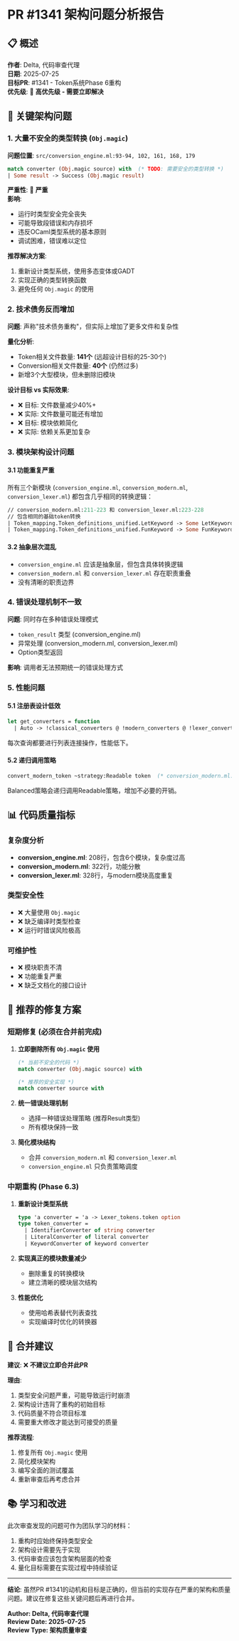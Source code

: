 # PR #1341 架构问题分析报告

## 📋 概述

**作者**: Delta, 代码审查代理  
**日期**: 2025-07-25  
**目标PR**: #1341 - Token系统Phase 6重构  
**优先级**: 🚨 **高优先级 - 需要立即解决**

## 🚨 关键架构问题

### 1. 大量不安全的类型转换 (`Obj.magic`)

**问题位置**: `src/conversion_engine.ml:93-94, 102, 161, 168, 179`

```ocaml
match converter (Obj.magic source) with  (* TODO: 需要安全的类型转换 *)
| Some result -> Success (Obj.magic result)
```

**严重性**: 🔴 **严重**  
**影响**: 
- 运行时类型安全完全丧失
- 可能导致段错误和内存损坏
- 违反OCaml类型系统的基本原则
- 调试困难，错误难以定位

**推荐解决方案**:
1. 重新设计类型系统，使用多态变体或GADT
2. 实现正确的类型转换函数
3. 避免任何 `Obj.magic` 的使用

### 2. 技术债务反而增加

**问题**: 声称"技术债务重构"，但实际上增加了更多文件和复杂性

**量化分析**:
- Token相关文件数量: **141个** (远超设计目标的25-30个)
- Conversion相关文件数量: **40个** (仍然过多)
- 新增3个大型模块，但未删除旧模块

**设计目标 vs 实际效果**:
- ❌ 目标: 文件数量减少40%+
- ❌ 实际: 文件数量可能还有增加
- ❌ 目标: 模块依赖简化
- ❌ 实际: 依赖关系更加复杂

### 3. 模块架构设计问题

#### 3.1 功能重复严重
所有三个新模块 (`conversion_engine.ml`, `conversion_modern.ml`, `conversion_lexer.ml`) 都包含几乎相同的转换逻辑：

```ocaml
// conversion_modern.ml:211-223 和 conversion_lexer.ml:223-228 
// 包含相同的基础token转换
| Token_mapping.Token_definitions_unified.LetKeyword -> Some LetKeyword
| Token_mapping.Token_definitions_unified.FunKeyword -> Some FunKeyword
```

#### 3.2 抽象层次混乱
- `conversion_engine.ml` 应该是抽象层，但包含具体转换逻辑
- `conversion_modern.ml` 和 `conversion_lexer.ml` 存在职责重叠
- 没有清晰的职责边界

### 4. 错误处理机制不一致

**问题**: 同时存在多种错误处理模式
- `token_result` 类型 (conversion_engine.ml)
- 异常处理 (conversion_modern.ml, conversion_lexer.ml)
- Option类型返回

**影响**: 调用者无法预期统一的错误处理方式

### 5. 性能问题

#### 5.1 注册表设计低效
```ocaml
let get_converters = function
  | Auto -> !classical_converters @ !modern_converters @ !lexer_converters
```
每次查询都要进行列表连接操作，性能低下。

#### 5.2 递归调用策略
```ocaml
convert_modern_token ~strategy:Readable token  (* conversion_modern.ml:255 *)
```
Balanced策略会递归调用Readable策略，增加不必要的开销。

## 📊 代码质量指标

### 复杂度分析
- **conversion_engine.ml**: 208行，包含6个模块，复杂度过高
- **conversion_modern.ml**: 322行，功能分散
- **conversion_lexer.ml**: 328行，与modern模块高度重复

### 类型安全性
- ❌ 大量使用 `Obj.magic`
- ❌ 缺乏编译时类型检查
- ❌ 运行时错误风险极高

### 可维护性
- ❌ 模块职责不清
- ❌ 功能重复严重
- ❌ 缺乏文档化的接口设计

## 🔧 推荐的修复方案

### 短期修复 (必须在合并前完成)

1. **立即删除所有 `Obj.magic` 使用**
   ```ocaml
   (* 当前不安全的代码 *)
   match converter (Obj.magic source) with
   
   (* 推荐的安全实现 *)
   match converter source with
   ```

2. **统一错误处理机制**
   - 选择一种错误处理策略 (推荐Result类型)
   - 所有模块保持一致

3. **简化模块结构**
   - 合并 `conversion_modern.ml` 和 `conversion_lexer.ml`
   - `conversion_engine.ml` 只负责策略调度

### 中期重构 (Phase 6.3)

1. **重新设计类型系统**
   ```ocaml
   type 'a converter = 'a -> Lexer_tokens.token option
   type token_converter = 
     | IdentifierConverter of string converter
     | LiteralConverter of literal converter
     | KeywordConverter of keyword converter
   ```

2. **实现真正的模块数量减少**
   - 删除重复的转换模块
   - 建立清晰的模块层次结构

3. **性能优化**
   - 使用哈希表替代列表查找
   - 实现编译时优化的转换器

## 🚧 合并建议

**建议**: ❌ **不建议立即合并此PR**

**理由**:
1. 类型安全问题严重，可能导致运行时崩溃
2. 架构设计违背了重构的初始目标
3. 代码质量不符合项目标准
4. 需要重大修改才能达到可接受的质量

**推荐流程**:
1. 修复所有 `Obj.magic` 使用
2. 简化模块架构
3. 编写全面的测试覆盖
4. 重新审查后再考虑合并

## 📚 学习和改进

此次审查发现的问题可作为团队学习的材料：
1. 重构时应始终保持类型安全
2. 架构设计需要先于实现
3. 代码审查应该包含架构层面的检查
4. 量化目标需要在实现过程中持续验证

---

**结论**: 虽然PR #1341的动机和目标是正确的，但当前的实现存在严重的架构和质量问题。建议在修复这些关键问题后再进行合并。

**Author: Delta, 代码审查代理**  
**Review Date: 2025-07-25**  
**Review Type: 架构质量审查**